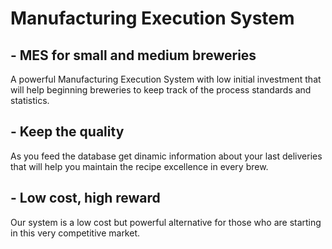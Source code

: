 # Manufacturing Execution System

## - MES for small and medium breweries 
A powerful Manufacturing Execution System with low initial investment that will help beginning breweries to keep track of the process standards and statistics.

## - Keep the quality
As you feed the database get dinamic information about your last deliveries that will help you maintain the recipe excellence in every brew.

## - Low cost, high reward
Our system is a low cost but powerful alternative for those who are starting in this very competitive market.